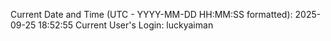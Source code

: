 Current Date and Time (UTC - YYYY-MM-DD HH:MM:SS formatted): 2025-09-25 18:52:55
Current User's Login: luckyaiman
